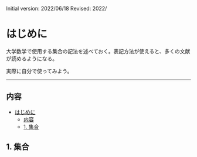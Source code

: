 Initial version: 2022/06/18
Revised: 2022/

# はじめに

大学数学で使用する集合の記法を述べておく。表記方法が使えると、多くの文献が読めるようになる。

実際に自分で使ってみよう。

---

## 内容

- [はじめに](#はじめに)
  - [内容](#内容)
  - [1. 集合](#1-集合)

## 1. 集合
